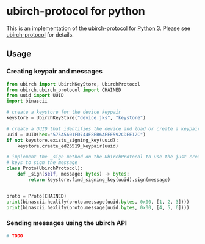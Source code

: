 # ubirch-protocol for python

This is an implementation of the [ubirch-protocol](https://github.com/ubirch/ubirch-protocol)
for [Python 3](https://www.python.org/). Please see [ubirch-protocol](https://github.com/ubirch/ubirch-protocol)
for details.

## Usage

### Creating keypair and messages

```python
from ubirch import UbirchKeyStore, UbirchProtocol
from ubirch.ubirch_protocol import CHAINED
from uuid import UUID
import binascii

# create a keystore for the device keypair
keystore = UbirchKeyStore("device.jks", "keystore")

# create a UUID that identifies the device and load or create a keypair
uuid = UUID(hex="575A5601FD744F8EB6AEEF592CDEE12C")
if not keystore.exists_signing_key(uuid):
    keystore.create_ed25519_keypair(uuid)

# implement the _sign method on the UbirchProtocol to use the just created
# keys to sign the message
class Proto(UbirchProtocol):
    def _sign(self, message: bytes) -> bytes:
        return keystore.find_signing_key(uuid).sign(message)


proto = Proto(CHAINED)
print(binascii.hexlify(proto.message(uuid.bytes, 0x00, [1, 2, 3])))
print(binascii.hexlify(proto.message(uuid.bytes, 0x00, [4, 5, 6])))
```
 
### Sending messages using the ubirch API

```python
# TODO
```